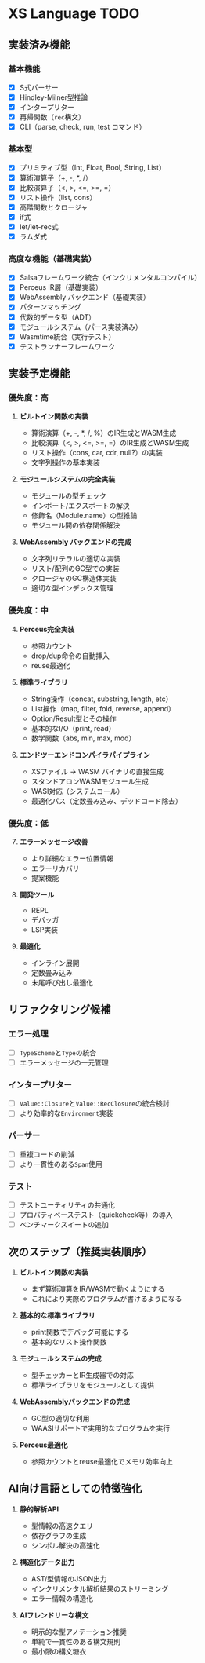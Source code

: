 # XS Language TODO

## 実装済み機能

### 基本機能
- [x] S式パーサー
- [x] Hindley-Milner型推論
- [x] インタープリター
- [x] 再帰関数（`rec`構文）
- [x] CLI（parse, check, run, test コマンド）

### 基本型
- [x] プリミティブ型（Int, Float, Bool, String, List）
- [x] 算術演算子（+, -, *, /）
- [x] 比較演算子（<, >, <=, >=, =）
- [x] リスト操作（list, cons）
- [x] 高階関数とクロージャ
- [x] if式
- [x] let/let-rec式
- [x] ラムダ式

### 高度な機能（基礎実装）
- [x] Salsaフレームワーク統合（インクリメンタルコンパイル）
- [x] Perceus IR層（基礎実装）
- [x] WebAssembly バックエンド（基礎実装）
- [x] パターンマッチング
- [x] 代数的データ型（ADT）
- [x] モジュールシステム（パース実装済み）
- [x] Wasmtime統合（実行テスト）
- [x] テストランナーフレームワーク

## 実装予定機能

### 優先度：高

1. **ビルトイン関数の実装**
   - 算術演算（+, -, *, /, %）のIR生成とWASM生成
   - 比較演算（<, >, <=, >=, =）のIR生成とWASM生成
   - リスト操作（cons, car, cdr, null?）の実装
   - 文字列操作の基本実装
   
2. **モジュールシステムの完全実装**
   - モジュールの型チェック
   - インポート/エクスポートの解決
   - 修飾名（Module.name）の型推論
   - モジュール間の依存関係解決
   
3. **WebAssembly バックエンドの完成**
   - 文字列リテラルの適切な実装
   - リスト/配列のGC型での実装
   - クロージャのGC構造体実装
   - 適切な型インデックス管理

### 優先度：中
4. **Perceus完全実装**
   - 参照カウント
   - drop/dup命令の自動挿入
   - reuse最適化

5. **標準ライブラリ**
   - String操作（concat, substring, length, etc）
   - List操作（map, filter, fold, reverse, append）
   - Option/Result型とその操作
   - 基本的なI/O（print, read）
   - 数学関数（abs, min, max, mod）
   
6. **エンドツーエンドコンパイラパイプライン**
   - XSファイル → WASM バイナリの直接生成
   - スタンドアロンWASMモジュール生成
   - WASI対応（システムコール）
   - 最適化パス（定数畳み込み、デッドコード除去）

### 優先度：低
7. **エラーメッセージ改善**
   - より詳細なエラー位置情報
   - エラーリカバリ
   - 提案機能

8. **開発ツール**
   - REPL
   - デバッガ
   - LSP実装

9. **最適化**
   - インライン展開
   - 定数畳み込み
   - 末尾呼び出し最適化

## リファクタリング候補

### エラー処理
- [ ] `TypeScheme`と`Type`の統合
- [ ] エラーメッセージの一元管理

### インタープリター
- [ ] `Value::Closure`と`Value::RecClosure`の統合検討
- [ ] より効率的な`Environment`実装

### パーサー
- [ ] 重複コードの削減
- [ ] より一貫性のある`Span`使用

### テスト
- [ ] テストユーティリティの共通化
- [ ] プロパティベーステスト（quickcheck等）の導入
- [ ] ベンチマークスイートの追加

## 次のステップ（推奨実装順序）

1. **ビルトイン関数の実装**
   - まず算術演算をIR/WASMで動くようにする
   - これにより実際のプログラムが書けるようになる

2. **基本的な標準ライブラリ**
   - print関数でデバッグ可能にする
   - 基本的なリスト操作関数

3. **モジュールシステムの完成**
   - 型チェッカーとIR生成器での対応
   - 標準ライブラリをモジュールとして提供

4. **WebAssemblyバックエンドの完成**
   - GC型の適切な利用
   - WAASIサポートで実用的なプログラムを実行

5. **Perceus最適化**
   - 参照カウントとreuse最適化でメモリ効率向上

## AI向け言語としての特徴強化

1. **静的解析API**
   - 型情報の高速クエリ
   - 依存グラフの生成
   - シンボル解決の高速化

2. **構造化データ出力**
   - AST/型情報のJSON出力
   - インクリメンタル解析結果のストリーミング
   - エラー情報の構造化

3. **AIフレンドリーな構文**
   - 明示的な型アノテーション推奨
   - 単純で一貫性のある構文規則
   - 最小限の構文糖衣